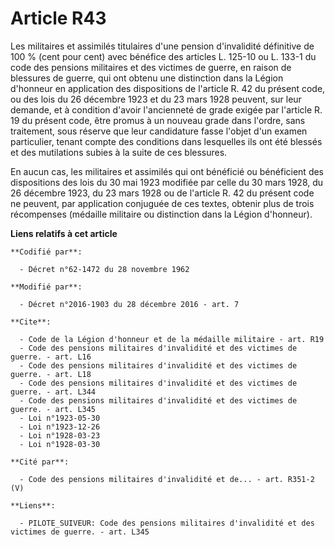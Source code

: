 # Article R43

Les militaires et assimilés titulaires d'une pension d'invalidité définitive de 100  % (cent pour cent) avec bénéfice des
articles L. 125-10 ou L. 133-1 du code des pensions militaires et des victimes de guerre, en raison de blessures de guerre,
qui ont obtenu une distinction dans la Légion d'honneur en application des dispositions de l'article R. 42 du présent code,
ou des lois du 26 décembre 1923 et du 23 mars 1928 peuvent, sur leur demande, et à condition d'avoir l'ancienneté de grade
exigée par l'article R. 19 du présent code, être promus à un nouveau grade dans l'ordre, sans traitement, sous réserve que
leur candidature fasse l'objet d'un examen particulier, tenant compte des conditions dans lesquelles ils ont été blessés et
des mutilations subies à la suite de ces blessures. 

En aucun cas, les militaires et assimilés qui ont bénéficié ou bénéficient des dispositions des lois du 30 mai 1923 modifiée
par celle du 30 mars 1928, du 26 décembre 1923, du 23 mars 1928 ou de l'article R. 42 du présent code ne peuvent, par
application conjuguée de ces textes, obtenir plus de trois récompenses (médaille militaire ou distinction dans la Légion
d'honneur).

**Liens relatifs à cet article**

	**Codifié par**:

	  - Décret n°62-1472 du 28 novembre 1962

	**Modifié par**:

	  - Décret n°2016-1903 du 28 décembre 2016 - art. 7

	**Cite**:

	  - Code de la Légion d'honneur et de la médaille militaire - art. R19
	  - Code des pensions militaires d'invalidité et des victimes de guerre. - art. L16
	  - Code des pensions militaires d'invalidité et des victimes de guerre. - art. L18
	  - Code des pensions militaires d'invalidité et des victimes de guerre. - art. L344
	  - Code des pensions militaires d'invalidité et des victimes de guerre. - art. L345
	  - Loi n°1923-05-30
	  - Loi n°1923-12-26
	  - Loi n°1928-03-23
	  - Loi n°1928-03-30

	**Cité par**:

	  - Code des pensions militaires d'invalidité et de... - art. R351-2 (V)

	**Liens**:

	  - PILOTE_SUIVEUR: Code des pensions militaires d'invalidité et des victimes de guerre. - art. L345
